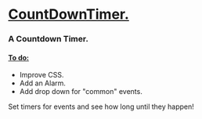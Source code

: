 <h1> <ins> CountDownTimer. </ins> </h1>
<h3> A Countdown Timer. </h3>
<h4> <ins> To do: </ins> </h4>
<ul> 
  <li>Improve CSS.</li>
  <li>Add an Alarm.</li>
  <li>Add drop down for "common" events.</li>
</ul>

<p>Set timers for events and see how long until they happen!</p>
